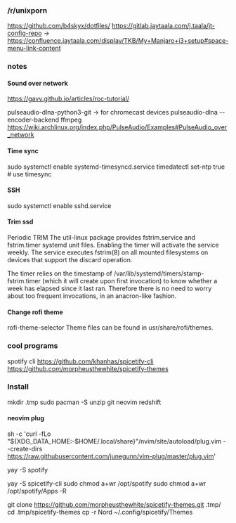 ### /r/unixporn
https://github.com/b4skyx/dotfiles/
https://gitlab.jaytaala.com/j.taala/jt-config-repo  -> https://confluence.jaytaala.com/display/TKB/My+Manjaro+i3+setup#space-menu-link-content

### notes

#### Sound over network
https://gavv.github.io/articles/roc-tutorial/

pulseaudio-dlna-python3-git -> for chromecast devices
pulseaudio-dlna --encoder-backend ffmpeg
https://wiki.archlinux.org/index.php/PulseAudio/Examples#PulseAudio_over_network

#### Time sync
sudo systemctl enable systemd-timesyncd.service
timedatectl set-ntp true # use timesync

#### SSH
sudo systemctl enable sshd.service

#### Trim ssd
Periodic TRIM
The util-linux package provides fstrim.service and fstrim.timer systemd unit files. Enabling the timer will activate the service weekly. The service executes fstrim(8) on all mounted filesystems on devices that support the discard operation.

The timer relies on the timestamp of /var/lib/systemd/timers/stamp-fstrim.timer (which it will create upon first invocation) to know whether a week has elapsed since it last ran. Therefore there is no need to worry about too frequent invocations, in an anacron-like fashion.

#### Change rofi theme
rofi-theme-selector
Theme files can be found in usr/share/rofi/themes.

### cool programs
spotify cli
https://github.com/khanhas/spicetify-cli
https://github.com/morpheusthewhite/spicetify-themes


### Install
mkdir .tmp
sudo pacman -S unzip git neovim redshift

#### neovim plug
sh -c 'curl -fLo "${XDG_DATA_HOME:-$HOME/.local/share}"/nvim/site/autoload/plug.vim --create-dirs \
       https://raw.githubusercontent.com/junegunn/vim-plug/master/plug.vim'

yay -S spotify

yay -S spicetify-cli
sudo chmod a+wr /opt/spotify
sudo chmod a+wr /opt/spotify/Apps -R

git clone https://github.com/morpheusthewhite/spicetify-themes.git .tmp/
cd .tmp/spicetify-themes
cp -r Nord ~/.config/spicetify/Themes
